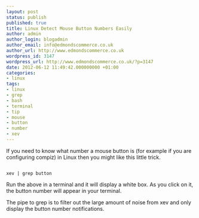 ```yaml
---
layout: post
status: publish
published: true
title: Linux Detect Mouse Button Numbers Easily
author: admin
author_login: blogadmin
author_email: info@edmondscommerce.co.uk
author_url: http://www.edmondscommerce.co.uk
wordpress_id: 3147
wordpress_url: http://www.edmondscommerce.co.uk/?p=3147
date: 2012-06-12 11:49:42.000000000 +01:00
categories:
- linux
tags:
- linux
- grep
- bash
- terminal
- tip
- mouse
- button
- number
- xev
---
```

If you need to know what number a mouse button is (for example if you are configuring compiz) in Linux then you might like this little trick.

```

xev | grep button

```

Run the above in a terminal and it will display a white box. As you click on it, the button number will appear in your terminal.

The pipe to grep is to filter out the large amount of noise from xev and only display the button number notifications.
